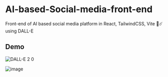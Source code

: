 # AI-based-Social-media-front-end
Front-end of AI based social media platform in React, TailwindCSS, Vite 💖☄️ using DALL-E
## Demo
![DALL-E 2 0](https://user-images.githubusercontent.com/75971776/215284530-ae9ae644-7963-43b0-9431-75385f872299.png)

![image](https://user-images.githubusercontent.com/75971776/215163475-42807137-f264-4119-846b-130a12828b00.png)
